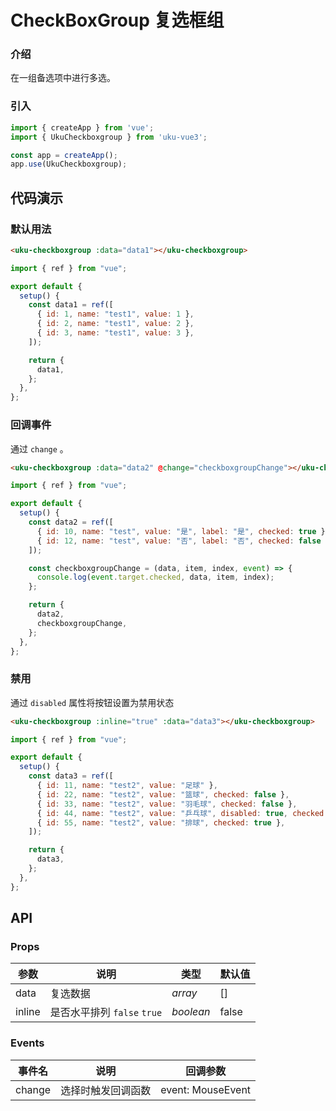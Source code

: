 # CheckBoxGroup 复选框组

### 介绍

在一组备选项中进行多选。

### 引入

```javascript
import { createApp } from 'vue';
import { UkuCheckboxgroup } from 'uku-vue3';

const app = createApp();
app.use(UkuCheckboxgroup);
```

## 代码演示

### 默认用法

```html
<uku-checkboxgroup :data="data1"></uku-checkboxgroup>
```
```javascript
import { ref } from "vue";

export default {
  setup() {
    const data1 = ref([
      { id: 1, name: "test1", value: 1 },
      { id: 2, name: "test1", value: 2 },
      { id: 3, name: "test1", value: 3 },
    ]);

    return {
      data1,
    };
  },
};
```

### 回调事件

通过 `change` 。

```html
<uku-checkboxgroup :data="data2" @change="checkboxgroupChange"></uku-checkboxgroup>
```
```javascript
import { ref } from "vue";

export default {
  setup() {
    const data2 = ref([
      { id: 10, name: "test", value: "是", label: "是", checked: true },
      { id: 12, name: "test", value: "否", label: "否", checked: false },
    ]);

    const checkboxgroupChange = (data, item, index, event) => {
      console.log(event.target.checked, data, item, index);
    };

    return {
      data2,
      checkboxgroupChange,
    };
  },
};
```

### 禁用

通过 `disabled` 属性将按钮设置为禁用状态

```html
<uku-checkboxgroup :inline="true" :data="data3"></uku-checkboxgroup>
```
```javascript
import { ref } from "vue";

export default {
  setup() {
    const data3 = ref([
      { id: 11, name: "test2", value: "足球" },
      { id: 22, name: "test2", value: "篮球", checked: false },
      { id: 33, name: "test2", value: "羽毛球", checked: false },
      { id: 44, name: "test2", value: "乒乓球", disabled: true, checked: false },
      { id: 55, name: "test2", value: "排球", checked: true },
    ]);

    return {
      data3,
    };
  },
};
```

## API

### Props

| 参数 | 说明 |  类型 |  默认值  |  
| ---- |  ----   |  ------ |  -------  | 
| data | 复选数据 |  _array_  |  [] |
| inline | 是否水平排列 `false` `true` |  _boolean_ | false |


### Events

| 事件名 |  说明 | 回调参数 |
| --- | --- | --- |
| change | 选择时触发回调函数 | event: MouseEvent |

